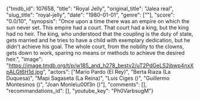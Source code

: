 {"tmdb_id": 107658, "title": "Royal Jelly", "original_title": "Jalea real", "slug_title": "royal-jelly", "date": "1980-01-01", "genre": [""], "score": "0.0/10", "synopsis": "Once upon a time there was an empire on which the sun never set. This empire had a court. That court had a king, but the king had no heir. The king, who understood that the coupling is the duty of state, gets married and he tries to have a child with exemplary dedication, but he didn't achieve his goal. The whole court, from the nobility to the clowns, gets down to work, sparing no means or methods to achieve the desired heir.", "image": "https://image.tmdb.org/t/p/w185_and_h278_bestv2/uT2PdGeLS2jbwp4nxXpALGt6H1d.jpg", "actors": ["Mario Pardo (El Rey)", "Berta Riaza (La Duquesa)", "Mapi Sagaseta (La Reina)", "Luis Ciges ()", "Guillermo Montesinos ()", "Joan Monle\u00f3n ()"], "comments": [], "recommandations_id": [], "youtube_key": "Ph0VarbsugM"}